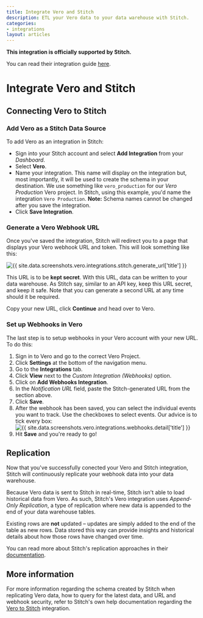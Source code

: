 ```yaml
---
title: Integrate Vero and Stitch 
description: ETL your Vero data to your data warehouse with Stitch.
categories:
- integrations
layout: articles
---
```


<div class="alert alert-success">
  <p class="no-top-margin">
    <strong>This integration is officially supported by Stitch.</strong>
  </p>
  <p>
    You can read their integration guide <a href="{{site.data.links.integrations.stitch_help_doc}}">here</a>.
  </p>
</div>

# Integrate Vero and Stitch 

## Connecting Vero to Stitch

### Add Vero as a Stitch Data Source

To add Vero as an integration in Stitch:

- Sign into your Stitch account and select **Add Integration** from your _Dashboard_.
- Select **Vero**.
- Name your integration. This name will display on the integration but, most importantly, it will be used to create the schema in your destination. We use something like `vero_production` for our _Vero Production_ Vero project. In Stitch, using this example, you'd name the integration `Vero Production`. **Note:** Schema names cannot be changed after you save the integration.
- Click **Save Integration**.

### Generate a Vero Webhook URL

Once you've saved the integration, Stitch will redirect you to a page that displays your Vero webhook URL and token. This will look something like this:

![{{ site.data.screenshots.vero.integrations.stitch.generate_url['title'] }}]({{site.data.screenshots.vero.integrations.stitch.generate_url['image']}}) 

This URL is to be **kept secret**. With this URL, data can be written to your data warehouse. As Stitch say, similar to an API key, keep this URL secret, and keep it safe. Note that you can generate a second URL at any time should it be required.

Copy your new URL, click **Continue** and head over to Vero.

### Set up Webhooks in Vero

The last step is to setup webhooks in your Vero account with your new URL. To do this:

1. Sign in to Vero and go to the correct Vero Project.
2. Click **Settings** at the bottom of the navigation menu.
3. Go to the **Integrations** tab.
4. Click **View** next to the _Custom Integration (Webhooks)_ option.
5. Click on **Add Webhooks Integration**.
6. In the _Notification URL_ field, paste the Stitch-generated URL from the section above.
7. Click **Save**.
8. After the webhook has been saved, you can select the individual events you want to track. Use the checkboxes to select events. Our advice is to tick every box: ![{{ site.data.screenshots.vero.integrations.webhooks.detail['title'] }}]({{site.data.screenshots.vero.integrations.webhooks.detail['image']}}) 
9. Hit **Save** and you're ready to go!

## Replication

Now that you've successfully conected your Vero and Stitch integration, Stitch will continuously replicate your webhook data into your data warehouse.

Because Vero data is sent to Stitch in real-time, Stitch isn't able to load historical data from Vero. As such, Stitch's Vero integration uses _Append-Only Replication_, a type of replication where new data is appended to the end of your data warehouse tables. 

Existing rows are **not** updated – updates are simply added to the end of the table as new rows. Data stored this way can provide insights and historical details about how those rows have changed over time.

You can read more about Stitch's replication approaches in their [documentation]({{site.data.links.integrations.stitch_help_doc}}).

## More information

For more information regarding the schema created by Stitch when replicating Vero data, how to query for the latest data, and URL and webhook security, refer to Stitch's own help documentation regarding the [Vero to Stitch]({{site.data.links.integrations.stitch_help_doc}}) integration.

